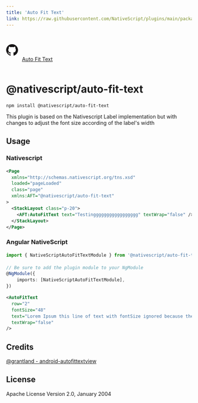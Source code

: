 ```yaml
---
title: 'Auto Fit Text'
link: https://raw.githubusercontent.com/NativeScript/plugins/main/packages/auto-fit-text/README.md
---
```


<div style="width: 100%; padding: 1.2em 0em">
	<img alt="github logo" src="../assets/images/github/GitHub-Mark-32px.png" style="display: inline; margin: 1em 0.5em 1em 0em">
	<a href="https://github.com/NativeScript/plugins/tree/main/packages/auto-fit-text" target="_blank" noopener>Auto Fit Text</a>
</div>

# @nativescript/auto-fit-text

```cli
npm install @nativescript/auto-fit-text
```

This plugin is based on the Nativescript Label implementation but with changes to adjust the font size according of the label's width

## Usage

### Nativescript

```xml
<Page
  xmlns="http://schemas.nativescript.org/tns.xsd"
  loaded="pageLoaded"
  class="page"
  xmlns:AFT="@nativescript/auto-fit-text"
>
  <StackLayout class="p-20">
    <AFT:AutoFitText text="Testinggggggggggggggggg" textWrap="false" />
  </StackLayout>
</Page>
```

### Angular NativeScript

```typescript
import { NativeScriptAutoFitTextModule } from '@nativescript/auto-fit-text/angular';

// Be sure to add the plugin module to your NgModule
@NgModule({
	imports: [NativeScriptAutoFitTextModule],
})
```

```xml
<AutoFitText
  row="2"
  fontSize="48"
  text="Lorem Ipsum this line of text with fontSize ignored because the text is so long."
  textWrap="false"
/>
```

## Credits

[@grantland - android-autofittextview](https://github.com/grantland/android-autofittextview)

## License

Apache License Version 2.0, January 2004
